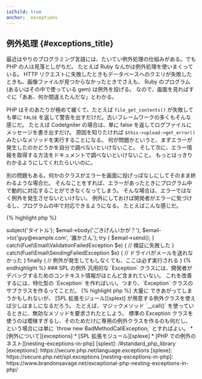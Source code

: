 ```yaml
---
isChild: true
anchor:  exceptions
---
```


## 例外処理 {#exceptions_title}

最近はやりのプログラミング言語には、たいてい例外処理の仕組みがある。でも PHP の人は見落としがちだ。
たとえば Ruby なんかは例外処理を使いまくっている。
HTTP リクエストに失敗したときもデータベースへのクエリが失敗したときも、画像ファイルが見つからなかったときでさえも、
Ruby のプログラム (あるいはその中で使っている gem) は例外を投げる。
なので、画面を見ればすぐに「ああ、何か間違えたんだな」とわかる。

PHP はそのあたりが極めて緩くて、たとえば `file_get_contents()` が失敗しても単に
`FALSE` を返して警告を出すだけだ。古いフレームワークの多くもそんな感じだ。
たとえば CodeIgniter の場合は、単に false を返してログファイルにメッセージを書き出すだけ。
原因を知りたければ `$this->upload->get_error()` みたいなメソッドを実行することになる。
何が問題かというと、まずエラーが発生したのかどうかを自分で調べないといけないこと。
そして次に、エラー情報を取得する方法をドキュメントで調べないといけないこと。
もっとはっきりわかるようにしてくれたらいいのに。

別の問題もある。何かのクラスがエラーを画面に投げっぱなしにしてそのまま終わるような場合だ。
そんなことをすれば、エラーがあったときにプログラム中で動的に対応することができなくなってしまう。
そんな場合は、エラーではなく例外を発生させないといけない。
例外にしておけば開発者がエラーに気づけるし、プログラムの中で対応できるようになる。
たとえばこんな感じだ。

{% highlight php %}
<?php
$email = new Fuel\Email;
$email->subject('タイトル');
$email->body('ごきげんいかが？');
$email->to('guy@example.com', '誰かさん');

try
{
    $email->send();
}
catch(Fuel\Email\ValidationFailedException $e)
{
    // 検証に失敗した
}
catch(Fuel\Email\SendingFailedException $e)
{
    // ドライバがメールを送れなかった
}
finally
{
    // 例外が発生してもしなくても、ここは必ず実行される
}
{% endhighlight %}

### SPL の例外

汎用的な `Exception` クラスには、開発者がデバッグするためのコンテキスト情報がほとんど含まれていない。
これを改善するには、特化型の `Exception` を作ればいい。つまり、`Exception` クラスのサブクラスを作るってことだ。

{% highlight php %}
<?php
class ValidationException extends Exception {}
{% endhighlight %}

こんなふうにすれば、catch ブロックを複数用意してそれぞれの例外で別の処理をできるようになる。
その結果、自作の例外クラスが <em>大量に</em> できあがってしまうかもしれないが、
[SPL 拡張モジュール][splext] が用意する例外クラスを使えば少しはましになるだろう。

たとえば、マジックメソッド `__call()` を使っているときに、無効なメソッドを要求されたとしよう。
標準の Exception クラスを使うのは曖昧すぎるし、そのためだけに専用の例外クラスを作るのも何だし、
という場合には単に `throw new BadMethodCallException;` とすればよい。

* [例外について][exceptions]
* [SPL 拡張モジュール][splexe]
* [PHP での例外のネスト][nesting-exceptions-in-php]


[splext]: /#standard_php_library
[exceptions]: https://secure.php.net/language.exceptions
[splexe]: https://secure.php.net/spl.exceptions
[nesting-exceptions-in-php]: https://www.brandonsavage.net/exceptional-php-nesting-exceptions-in-php/
